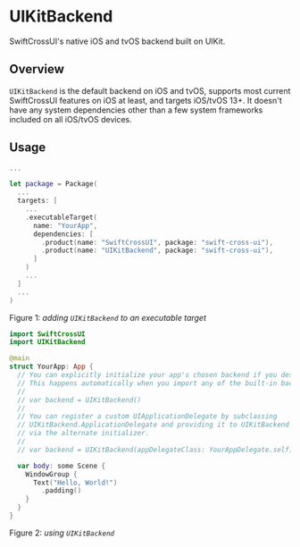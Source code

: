 # UIKitBackend

SwiftCrossUI's native iOS and tvOS backend built on UIKit.

## Overview

`UIKitBackend` is the default backend on iOS and tvOS, supports most current SwiftCrossUI features on iOS at least, and targets iOS/tvOS 13+. It doesn't have any system dependencies other than a few system frameworks included on all iOS/tvOS devices.

## Usage

```swift
...

let package = Package(
  ...
  targets: [
    ...
    .executableTarget(
      name: "YourApp",
      dependencies: [
        .product(name: "SwiftCrossUI", package: "swift-cross-ui"),
        .product(name: "UIKitBackend", package: "swift-cross-ui"),
      ]
    )
    ...
  ]
  ...
)
```
Figure 1: *adding `UIKitBackend` to an executable target*

```swift
import SwiftCrossUI
import UIKitBackend

@main
struct YourApp: App {
  // You can explicitly initialize your app's chosen backend if you desire.
  // This happens automatically when you import any of the built-in backends.
  //
  // var backend = UIKitBackend()
  //
  // You can register a custom UIApplicationDelegate by subclassing
  // UIKitBackend.ApplicationDelegate and providing it to UIKitBackend
  // via the alternate initializer.
  //
  // var backend = UIKitBackend(appDelegateClass: YourAppDelegate.self)

  var body: some Scene {
    WindowGroup {
      Text("Hello, World!")
        .padding()
    }
  }
}
```
Figure 2: *using `UIKitBackend`*
